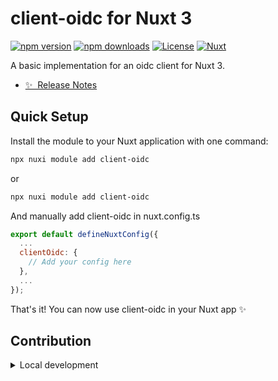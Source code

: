 <!--
Get your module up and running quickly.

Find and replace all on all files (CMD+SHIFT+F):
- Name: My Module
- Package name: my-module
- Description: My new Nuxt module
-->

# client-oidc for Nuxt 3

[![npm version][npm-version-src]][npm-version-href]
[![npm downloads][npm-downloads-src]][npm-downloads-href]
[![License][license-src]][license-href]
[![Nuxt][nuxt-src]][nuxt-href]

A basic implementation for an oidc client for Nuxt 3.

- [✨ &nbsp;Release Notes](/CHANGELOG.md)
<!-- - [🏀 Online playground](https://stackblitz.com/github/your-org/my-module?file=playground%2Fapp.vue) -->
<!-- - [📖 &nbsp;Documentation](https://example.com) -->

## Quick Setup

Install the module to your Nuxt application with one command:

```bash
npx nuxi module add client-oidc
```

or

```bash
npx nuxi module add client-oidc
```

And manually add client-oidc in nuxt.config.ts

```javascript
export default defineNuxtConfig({
  ...
  clientOidc: {
    // Add your config here
  },
  ...
});
```

That's it! You can now use client-oidc in your Nuxt app ✨


## Contribution

<details>
  <summary>Local development</summary>
  
  ```bash
  # Install dependencies
  npm install
  
  # Generate type stubs
  npm run dev:prepare
  
  # Develop with the playground
  npm run dev
  
  # Build the playground
  npm run dev:build
  
  # Run ESLint
  npm run lint
  
  # Run Vitest
  npm run test
  npm run test:watch
  
  # Release new version
  npm run release
  ```

</details>


<!-- Badges -->
[npm-version-src]: https://www.npmjs.com/package/client-oidc
[npm-version-href]: https://www.npmjs.com/package/client-oidc

[npm-downloads-src]: https://www.npmjs.com/package/client-oidc
[npm-downloads-href]: https://www.npmjs.com/package/client-oidc

[license-src]: https://www.npmjs.com/package/client-oidc
[license-href]: https://www.npmjs.com/package/client-oidc

[nuxt-src]: https://img.shields.io/badge/Nuxt-020420?logo=nuxt.js
[nuxt-href]: https://nuxt.com

